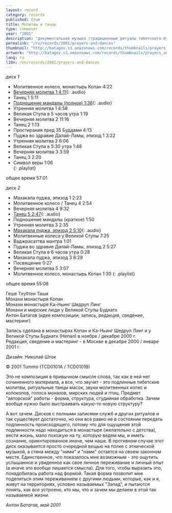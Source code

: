 ```yaml
---
layout: record
category: records
published: true
title: Молитвы и танцы
type: composer
year: "2001"
description: "документальная музыка (традиционные ритуалы тибетского буддизма) (2CDs)"
permalink: "/ru/records/2001/prayers-and-dances"
thumbnail: "http://batagov.s3.amazonaws.com/records/thumbnails/prayers_and_dances2.jpg"
artwork: "http://batagov.s3.amazonaws.com/records/thumbnails/prayers_and_dances2.jpg"
lang: ru
l10n: /en/records/2001/prayers-and-dances
---
```


_диск 1_  

- Молитвенное колесо, монастырь Копан 4:22	 
- [Вечерняя молитва 1 4:11](http://batagov.s3.amazonaws.com/records/sounds/evening_prayer1.mp3){: .audio}
- Танец 1 5:11	 
- [Подношение мандалы (полное) 1:36](http://batagov.s3.amazonaws.com/records/sounds/long_mandala.mp3){: .audio}
- Утренняя молитва 1 4:58	 
- Великая Ступа в 5 часов утра 1:19	 
- Вечерняя молитва 2 11:16	 
- Танец 2 1:13	 
- Простирания пред 35 Буддами 4:13	 
- Пуджа во здравие Далай-Ламы, эпизод 1 3:22	 
- Утренняя молитва 2 6:06	 
- Великая Ступа в 5:30 утра 1:48	 
- Вечерняя молитва 3 3:59	 
- Танец 3 2:20	 
- Символ веры 1:06	 
{: .playlist}

общее время 57:01  

_диск 2_  

- Махакала пуджа, эпизод 1 2:23	 
- Молитвенное колесо / Танец 4 2:54	 
- Вечерняя молитва 4 9:32
- [Танец 5 2:47](http://batagov.s3.amazonaws.com/records/sounds/dance5.mp3){: .audio}
- Подношение мандалы (краткое) 1:50	 
- Утренняя молитва 3 2:35	 
- [Махакала пуджа, эпизод 2 5:10](http://batagov.s3.amazonaws.com/records/sounds/mahakala_puja2.mp3){: .audio}
- Молитвенные колеса у Великой Ступы 7:25	 
- Ваджрасаттва мантра 1:01	 
- Пуджа во здравие Далай-Ламы, эпизод 2 5:27	 
- Великая Ступа в 6 часов утра 0:28	 
- Махакала пуджа, эпизод 3 8:29	 
- Посвящение 0:27	 
- Вечерняя молитва 5 3:07	 
- Молитвенное колесо, монастырь Копан 1:30 
{: .playlist}  

общее время 55:08  

Геше Тхубтен Таши  
Монахи монастыря Копан  
Монахи монастыря Ка-Ньинг Шедруп Линг   
Монахи и мирские люди у Великой Ступы Буднатх  
Антон Батагов (идея композиции; запись, редакция, сведение, мастеринг)  
  
Запись сделана в монастырях Копан и Ка-Ньинг Шедруп Линг и у Великой Ступы Буднатх (Непал) в ноябре / декабре 2000 г.  
Редакция, сведение и мастеринг - в Москве в декабре 2000 / январе 2001 г.  
  
Дизайн: Николай Шток   
  
© 2001 Tummo (TCD0101A / TCD0101B) 

Это не композиция в привычном смысле слова, так как в ней нет сочиненного материала, а все, что звучит - это подлинные тибетские молитвы, ритуальные танцы масок, звуки молитвенных колес и колоколов, голоса монахов, мирских людей и птиц. Предмет "авторской" работы - форма, структура, студийная обработка. Зачем вообще нужно было выстраивать какую-то новую структуру?  

А вот зачем. Дисков с полными записями служб и других ритуалов и так существует достаточно, но они все равно не в состоянии передать подлинность происходящего, потому что для ощущения этой подлинности надо находиться в монастыре (желательно с детства), вести жизнь, мало похожую на ту, которую ведем мы, и иметь сознание, ориентированное иначе, чем наше. В противном случае этот диск оказывается просто очередной вещью на полке с этнической музыкой, а стена между "ними" и "нами" остается на своем законном месте. Единственное, что показалось мне возможным - это ощутить услышанное и увиденное как свое личное переживание и личный опыт (а иначе это вообще лишается смысла). Для того, чтобы выразить это, понадобилась работа над формой. Такая форма позволит мне поделиться этим переживанием с другими людьми, которые, как и я, живут на территориях, условно называемых "Запад", и пытаются понять, как все устроено, кто мы, что и зачем мы делаем в этой так называемой жизни.

_Антон Батагов, май 2001_